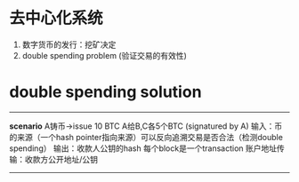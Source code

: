 # 去中心化系统
1. 数字货币的发行：挖矿决定
2. double spending problem (验证交易的有效性)
# double spending solution
---
**scenario**
A铸币->issue 10 BTC
A给B,C各5个BTC (signatured by A)
输入：币的来源（一个hash pointer指向来源）可以反向追溯交易是否合法（检测double spending）
输出：收款人公钥的hash
每个block是一个transaction
账户地址传输：收款方公开地址/公钥

---
